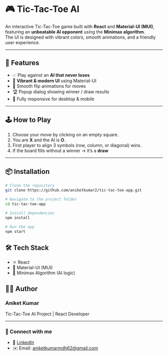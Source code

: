 # 🎮 Tic-Tac-Toe AI

An interactive Tic-Tac-Toe game built with **React** and **Material-UI (MUI)**, featuring an **unbeatable AI opponent** using the **Minimax algorithm**.  
The UI is designed with vibrant colors, smooth animations, and a friendly user experience.

---

## 🚀 Features
- ✅ Play against an **AI that never loses**  
- 🎨 **Vibrant & modern UI** using Material-UI  
- 🔄 Smooth flip animations for moves  
- 🏆 Popup dialog showing winner / draw results  
- 📱 Fully responsive for desktop & mobile  

---

## 🕹️ How to Play
1. Choose your move by clicking on an empty square.  
2. You are **X** and the AI is **O**.  
3. First player to align 3 symbols (row, column, or diagonal) wins.  
4. If the board fills without a winner → it’s a **draw** 

---

## 📦 Installation
```bash
# Clone the repository
git clone https://github.com/aniketkumar2/tic-tac-toe-app.git

# Navigate to the project folder
cd tic-tac-toe-app

# Install dependencies
npm install

# Run the app
npm start
```

## 🛠️ Tech Stack
- ⚛️ React
- 🎨 Material-UI (MUI)
- 🧩 Minimax Algorithm (AI logic)



## 👨‍💻 Author

### Aniket Kumar
Tic-Tac-Toe AI Project | React Developer

---
### 🔗 Connect with me  

- 💼 [LinkedIn](https://www.linkedin.com/in/aniket-kumar-651816336)  
- ✉️ Email: aniketkumarmdh62@gmail.com  
